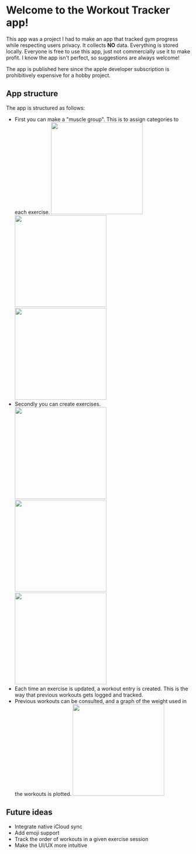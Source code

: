 # Welcome to the Workout Tracker app!
This app was a project I had to make an app that tracked gym progress while respecting users privacy. It collects **NO** data. Everything is stored locally. Everyone is free to use this app, just not commercially use it to make profit. I know the app isn't perfect, so suggestions are always welcome!

The app is published here since the apple developer subscription is prohibitively expensive for a hobby project.

## App structure
The app is structured as follows: 
- First you can make a "muscle group". This is to assign categories to each exercise. <img src="images/new_musclegroup.png" width="250"> <img src="images/musclegroup_view.png" width="250"> <img src="images/empty_musclegroup.png" width="250">
- Secondly you can create exercises. <img src="images/new_exercise.png" width="250"> <img src="images/new_exercise2.png" width="250"> <img src="images/musclegroup.png" width="250">
- Each time an exercise is updated, a workout entry is created. This is the way that previous workouts gets logged and tracked.
- Previous workouts can be consulted, and a graph of the weight used in the workouts is plotted. <img src="images/graph.png" width="250">

## Future ideas
- Integrate native iCloud sync
- Add emoji support
- Track the order of workouts in a given exercise session
- Make the UI/UX more intuitive
